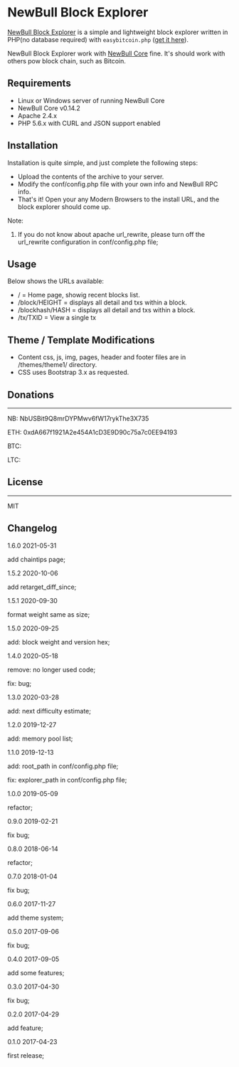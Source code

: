 # NewBull Block Explorer

[NewBull Block Explorer](https://github.com/newbull/block-explorer) is a simple and lightweight block explorer written in PHP(no database required) with `easybitcoin.php` ([get it here](https://github.com/aceat64/EasyBitcoin-PHP)).

NewBull Block Explorer work with [NewBull Core](https://newbull.org) fine. It's should work with others pow block chain, such as Bitcoin.

## Requirements

-   Linux or Windows server of running NewBull Core
-   NewBull Core v0.14.2
-   Apache 2.4.x
-   PHP 5.6.x with CURL and JSON support enabled

## Installation

Installation is quite simple, and just complete the following steps:

-   Upload the contents of the archive to your server.
-   Modify the conf/config.php file with your own info and NewBull RPC info.
-   That's it! Open your any Modern Browsers to the install URL, and the block explorer should come up.

Note:

1. If you do not know about apache url_rewrite, please turn off the url_rewrite configuration in conf/config.php file;

## Usage

Below shows the URLs available:

-   / = Home page, showig recent blocks list.
-   /block/HEIGHT = displays all detail and txs within a block.
-   /blockhash/HASH = displays all detail and txs within a block.
-   /tx/TXID = View a single tx

## Theme / Template Modifications

-   Content css, js, img, pages, header and footer files are in /themes/theme1/ directory.
-   CSS uses Bootstrap 3.x as requested.

## Donations

---

NB: NbUSBit9Q8mrDYPMwv6fW17rykThe3X735

ETH: 0xdA667f1921A2e454A1cD3E9D90c75a7c0EE94193

BTC:

LTC:

## License

---

MIT

## Changelog

1.6.0 2021-05-31

add chaintips page;

1.5.2 2020-10-06

add retarget_diff_since;

1.5.1 2020-09-30

format weight same as size;

1.5.0 2020-09-25

add: block weight and version hex;

1.4.0 2020-05-18

remove: no longer used code;

fix: bug;

1.3.0 2020-03-28

add: next difficulty estimate;

1.2.0 2019-12-27

add: memory pool list;

1.1.0 2019-12-13

add: root_path in conf/config.php file;

fix: explorer_path in conf/config.php file;

1.0.0 2019-05-09

refactor;

0.9.0 2019-02-21

fix bug;

0.8.0 2018-06-14

refactor;

0.7.0 2018-01-04

fix bug;

0.6.0 2017-11-27

add theme system;

0.5.0 2017-09-06

fix bug;

0.4.0 2017-09-05

add some features;

0.3.0 2017-04-30

fix bug;

0.2.0 2017-04-29

add feature;

0.1.0 2017-04-23

first release;

